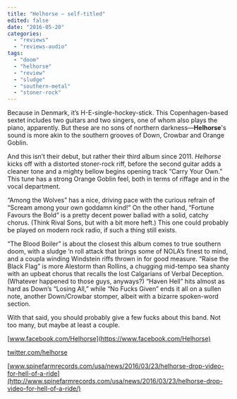 ```yaml
---
title: "Helhorse – self-titled"
edited: false
date: "2016-05-20"
categories:
  - "reviews"
  - "reviews-audio"
tags:
  - "doom"
  - "helhorse"
  - "review"
  - "sludge"
  - "southern-metal"
  - "stoner-rock"
---
```


Because in Denmark, it’s H-E-single-hockey-stick. This Copenhagen-based sextet includes two guitars and two singers, one of whom also plays the piano, apparently. But these are no sons of northern darkness—**Helhorse**'s sound is more akin to the southern grooves of Down, Crowbar and Orange Goblin.

And this isn’t their debut, but rather their third album since 2011. _Helhorse_ kicks off with a distorted stoner-rock riff, before the second guitar adds a cleaner tone and a mighty bellow begins opening track “Carry Your Own.” This tune has a strong Orange Goblin feel, both in terms of riffage and in the vocal department.

“Among the Wolves” has a nice, driving pace with the curious refrain of “Scream among your own goddamn kind!” On the other hand, “Fortune Favours the Bold” is a pretty decent power ballad with a solid, catchy chorus. (Think Rival Sons, but with a bit more heft.) This one could probably be played on modern rock radio, if such a thing still exists.

“The Blood Boiler” is about the closest this album comes to true southern doom, with a sludge ‘n roll attack that brings some of NOLA’s finest to mind, and a coupla winding Windstein riffs thrown in for good measure. “Raise the Black Flag” is more Alestorm than Rollins, a chugging mid-tempo sea shanty with an upbeat chorus that recalls the lost Calgarians of Verbal Deception. (Whatever happened to those guys, anyways?) “Haven Hell” hits almost as hard as Down’s “Losing All,” while “No Fucks Given” ends it all on a sullen note, another Down/Crowbar stomper, albeit with a bizarre spoken-word section.

With that said, you should probably give a few fucks about this band. Not too many, but maybe at least a couple.

[www.facebook.com/Helhorse](https://www.facebook.com/Helhorse)

[twitter.com/helhorse](https://twitter.com/helhorse)

[www.spinefarmrecords.com/usa/news/2016/03/23/helhorse-drop-video-for-hell-of-a-ride](http://www.spinefarmrecords.com/usa/news/2016/03/23/helhorse-drop-video-for-hell-of-a-ride/)
